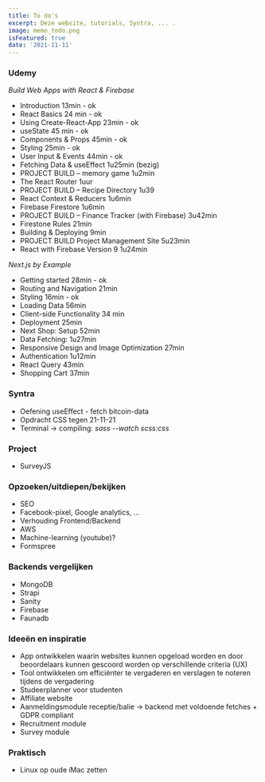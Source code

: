 ```yaml
---
title: To do's 
excerpt: Deze website, tutorials, Syntra, ... .
image: memo_todo.png
isFeatured: true
date: '2021-11-11'
---
```

### Udemy

*Build Web Apps with React & Firebase*

- Introduction 13min - ok 
- React Basics 24 min - ok 
- Using Create-React-App 23min - ok
- useState 45 min - ok 
- Components & Props 45min - ok 
- Styling 25min - ok 
- User Input & Events 44min - ok 
- Fetching Data & useEffect 1u25min (bezig)
- PROJECT BUILD – memory game 1u2min
- The React Router 1uur
- PROJECT BUILD – Recipe Directory 1u39
- React Context & Reducers 1u6min
- Firebase Firestore 1u6min
- PROJECT BUILD – Finance Tracker (with Firebase) 3u42min
- Firestone Rules 21min
- Building & Deploying 9min
- PROJECT BUILD Project Management Site 5u23min
- React with Firebase Version 9 1u24min
 
*Next.js by Example*

- Getting started 28min - ok 
- Routing and Navigation 21min
- Styling 16min - ok 
- Loading Data 56min
- Client-side Functionality 34 min
- Deployment 25min
- Next Shop: Setup 52min
- Data Fetching: 1u27min
- Responsive Design and Image Optimization 27min
- Authentication 1u12min
- React Query 43min
- Shopping Cart 37min

### Syntra 

- Oefening useEffect - fetch bitcoin-data
- Opdracht CSS tegen 21-11-21
- Terminal -> compiling:             *sass --watch scss:css* 

### Project 

- SurveyJS

### Opzoeken/uitdiepen/bekijken

- SEO
- Facebook-pixel, Google analytics, ...
- Verhouding Frontend/Backend
- AWS
- Machine-learning (youtube)?
- Formspree

### Backends vergelijken 

- MongoDB 
- Strapi
- Sanity
- Firebase
- Faunadb  

### Ideeën en inspiratie

- App ontwikkelen waarin websites kunnen opgeload worden en door beoordelaars kunnen gescoord worden op verschillende criteria (UX)
- Tool ontwikkelen om efficiënter te vergaderen en verslagen te noteren tijdens de vergadering
- Studeerplanner voor studenten
- Affiliate website
- Aanmeldingsmodule receptie/balie -> backend met voldoende fetches + GDPR compliant
- Recruitment module
- Survey module

### Praktisch

- Linux op oude iMac zetten 